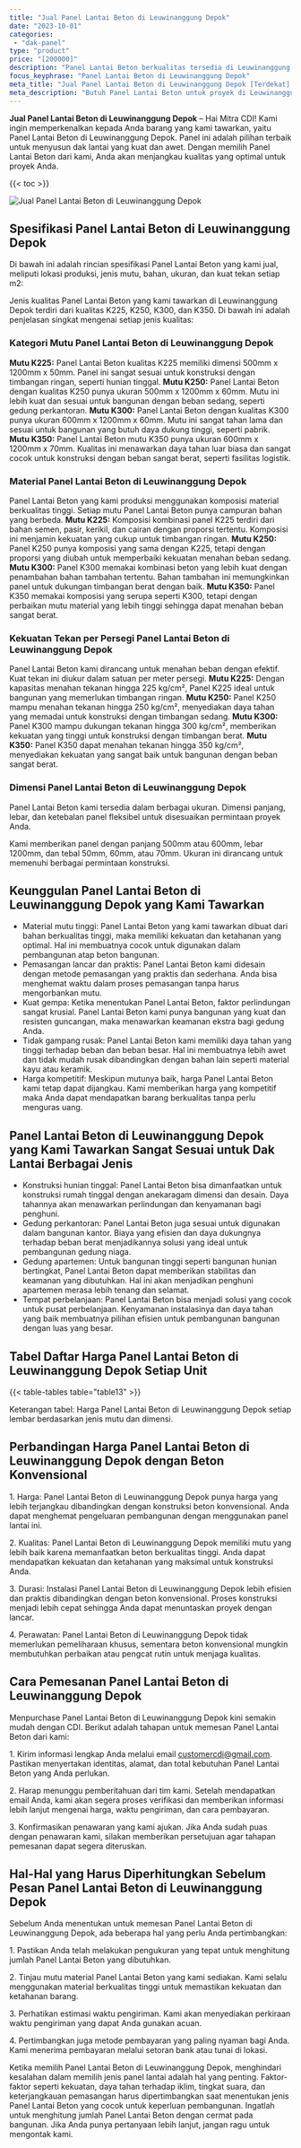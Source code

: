 ```yaml
---
title: "Jual Panel Lantai Beton di Leuwinanggung Depok"
date: "2023-10-01"
categories:
 - "dak-panel"
type: "product"
price: "[200000]"
description: "Panel Lantai Beton berkualitas tersedia di Leuwinanggung Depok. Solusi ideal untuk proyek konstruksi dengan kualitas unggul, Panel Lantai Beton memberikan ketahanan optimal untuk proyek pembangunan. Dapatkan info lengkap."
focus_keyphrase: "Panel Lantai Beton di Leuwinanggung Depok"
meta_title: "Jual Panel Lantai Beton di Leuwinanggung Depok [Terdekat] - CDI"
meta_description: "Butuh Panel Lantai Beton untuk proyek di Leuwinanggung Depok?. Tersedia Panel Lantai Beton premium untuk proyek konstruksi. Promo menarik hanya di sini."
---
```


**Jual Panel Lantai Beton di Leuwinanggung Depok** – Hai Mitra CDI! Kami ingin memperkenalkan kepada Anda barang yang kami tawarkan, yaitu Panel Lantai Beton di Leuwinanggung Depok. Panel ini adalah pilihan terbaik untuk menyusun dak lantai yang kuat dan awet. Dengan memilih Panel Lantai Beton dari kami, Anda akan menjangkau kualitas yang optimal untuk proyek Anda.

{{< toc >}}

![Jual Panel Lantai Beton di Leuwinanggung Depok](/images/dak-panel/dak-panel-07.jpg)

## Spesifikasi Panel Lantai Beton di Leuwinanggung Depok

Di bawah ini adalah rincian spesifikasi Panel Lantai Beton yang kami jual, meliputi lokasi produksi, jenis mutu, bahan, ukuran, dan kuat tekan setiap m2:

Jenis kualitas Panel Lantai Beton yang kami tawarkan di Leuwinanggung Depok terdiri dari kualitas K225, K250, K300, dan K350. Di bawah ini adalah penjelasan singkat mengenai setiap jenis kualitas:

### Kategori Mutu Panel Lantai Beton di Leuwinanggung Depok

**Mutu K225:** Panel Lantai Beton kualitas K225 memiliki dimensi 500mm x 1200mm x 50mm. Panel ini sangat sesuai untuk konstruksi dengan timbangan ringan, seperti hunian tinggal.
**Mutu K250:** Panel Lantai Beton dengan kualitas K250 punya ukuran 500mm x 1200mm x 60mm. Mutu ini lebih kuat dan sesuai untuk bangunan dengan beban sedang, seperti gedung perkantoran.
**Mutu K300:** Panel Lantai Beton dengan kualitas K300 punya ukuran 600mm x 1200mm x 60mm. Mutu ini sangat tahan lama dan sesuai untuk bangunan yang butuh daya dukung tinggi, seperti pabrik.
**Mutu K350:** Panel Lantai Beton mutu K350 punya ukuran 600mm x 1200mm x 70mm. Kualitas ini menawarkan daya tahan luar biasa dan sangat cocok untuk konstruksi dengan beban sangat berat, seperti fasilitas logistik.

### Material Panel Lantai Beton di Leuwinanggung Depok

Panel Lantai Beton yang kami produksi menggunakan komposisi material berkualitas tinggi. Setiap mutu Panel Lantai Beton punya campuran bahan yang berbeda.
**Mutu K225:** Komposisi kombinasi panel K225 terdiri dari bahan semen, pasir, kerikil, dan cairan dengan proporsi tertentu. Komposisi ini menjamin kekuatan yang cukup untuk timbangan ringan.
**Mutu K250:** Panel K250 punya komposisi yang sama dengan K225, tetapi dengan proporsi yang diubah untuk memperbaiki kekuatan menahan beban sedang.
**Mutu K300:** Panel K300 memakai kombinasi beton yang lebih kuat dengan penambahan bahan tambahan tertentu. Bahan tambahan ini memungkinkan panel untuk dukungan timbangan berat dengan baik.
**Mutu K350:** Panel K350 memakai komposisi yang serupa seperti K300, tetapi dengan perbaikan mutu material yang lebih tinggi sehingga dapat menahan beban sangat berat.

### Kekuatan Tekan per Persegi Panel Lantai Beton di Leuwinanggung Depok

Panel Lantai Beton kami dirancang untuk menahan beban dengan efektif. Kuat tekan ini diukur dalam satuan per meter persegi.
**Mutu K225:** Dengan kapasitas menahan tekanan hingga 225 kg/cm², Panel K225 ideal untuk bangunan yang memerlukan timbangan ringan.
**Mutu K250:** Panel K250 mampu menahan tekanan hingga 250 kg/cm², menyediakan daya tahan yang memadai untuk konstruksi dengan timbangan sedang.
**Mutu K300:** Panel K300 mampu dukungan tekanan hingga 300 kg/cm², memberikan kekuatan yang tinggi untuk konstruksi dengan timbangan berat.
**Mutu K350:** Panel K350 dapat menahan tekanan hingga 350 kg/cm², menyediakan kekuatan yang sangat baik untuk bangunan dengan beban sangat berat.

### Dimensi Panel Lantai Beton di Leuwinanggung Depok

Panel Lantai Beton kami tersedia dalam berbagai ukuran. Dimensi panjang, lebar, dan ketebalan panel fleksibel untuk disesuaikan permintaan proyek Anda.

Kami memberikan panel dengan panjang 500mm atau 600mm, lebar 1200mm, dan tebal 50mm, 60mm, atau 70mm. Ukuran ini dirancang untuk memenuhi berbagai permintaan konstruksi.

## Keunggulan Panel Lantai Beton di Leuwinanggung Depok yang Kami Tawarkan

*   Material mutu tinggi: Panel Lantai Beton yang kami tawarkan dibuat dari bahan berkualitas tinggi, maka memiliki kekuatan dan ketahanan yang optimal. Hal ini membuatnya cocok untuk digunakan dalam pembangunan atap beton bangunan.
*   Pemasangan lancar dan praktis: Panel Lantai Beton kami didesain dengan metode pemasangan yang praktis dan sederhana. Anda bisa menghemat waktu dalam proses pemasangan tanpa harus mengorbankan mutu.
*   Kuat gempa: Ketika menentukan Panel Lantai Beton, faktor perlindungan sangat krusial. Panel Lantai Beton kami punya bangunan yang kuat dan resisten guncangan, maka menawarkan keamanan ekstra bagi gedung Anda.
*   Tidak gampang rusak: Panel Lantai Beton kami memiliki daya tahan yang tinggi terhadap beban dan beban besar. Hal ini membuatnya lebih awet dan tidak mudah rusak dibandingkan dengan bahan lain seperti material kayu atau keramik.
*   Harga kompetitif: Meskipun mutunya baik, harga Panel Lantai Beton kami tetap dapat dijangkau. Kami memberikan harga yang kompetitif maka Anda dapat mendapatkan barang berkualitas tanpa perlu menguras uang.

## Panel Lantai Beton di Leuwinanggung Depok yang Kami Tawarkan Sangat Sesuai untuk Dak Lantai Berbagai Jenis

*   Konstruksi hunian tinggal: Panel Lantai Beton bisa dimanfaatkan untuk konstruksi rumah tinggal dengan anekaragam dimensi dan desain. Daya tahannya akan menawarkan perlindungan dan kenyamanan bagi penghuni.
*   Gedung perkantoran: Panel Lantai Beton juga sesuai untuk digunakan dalam bangunan kantor. Biaya yang efisien dan daya dukungnya terhadap beban berat menjadikannya solusi yang ideal untuk pembangunan gedung niaga.
*   Gedung apartemen: Untuk bangunan tinggi seperti bangunan hunian bertingkat, Panel Lantai Beton dapat memberikan stabilitas dan keamanan yang dibutuhkan. Hal ini akan menjadikan penghuni apartemen merasa lebih tenang dan selamat.
*   Tempat perbelanjaan: Panel Lantai Beton bisa menjadi solusi yang cocok untuk pusat perbelanjaan. Kenyamanan instalasinya dan daya tahan yang baik membuatnya pilihan efisien untuk pembangunan bangunan dengan luas yang besar.

## Tabel Daftar Harga Panel Lantai Beton di Leuwinanggung Depok Setiap Unit

{{< table-tables table="table13" >}}

Keterangan tabel: Harga Panel Lantai Beton di Leuwinanggung Depok setiap lembar berdasarkan jenis mutu dan dimensi.

## Perbandingan Harga Panel Lantai Beton di Leuwinanggung Depok dengan Beton Konvensional

1\.  Harga: Panel Lantai Beton di Leuwinanggung Depok punya harga yang lebih terjangkau dibandingkan dengan konstruksi beton konvensional. Anda dapat menghemat pengeluaran pembangunan dengan menggunakan panel lantai ini.

2\.  Kualitas: Panel Lantai Beton di Leuwinanggung Depok memiliki mutu yang lebih baik karena memanfaatkan beton berkualitas tinggi. Anda dapat mendapatkan kekuatan dan ketahanan yang maksimal untuk konstruksi Anda.

3\.  Durasi: Instalasi Panel Lantai Beton di Leuwinanggung Depok lebih efisien dan praktis dibandingkan dengan beton konvensional. Proses konstruksi menjadi lebih cepat sehingga Anda dapat menuntaskan proyek dengan lancar.

4\.  Perawatan: Panel Lantai Beton di Leuwinanggung Depok tidak memerlukan pemeliharaan khusus, sementara beton konvensional mungkin membutuhkan perbaikan atau pengcat rutin untuk menjaga kualitas.

## Cara Pemesanan Panel Lantai Beton di Leuwinanggung Depok

Menpurchase Panel Lantai Beton di Leuwinanggung Depok kini semakin mudah dengan CDI. Berikut adalah tahapan untuk memesan Panel Lantai Beton dari kami:

1\.  Kirim informasi lengkap Anda melalui email customercdi@gmail.com. Pastikan menyertakan identitas, alamat, dan total kebutuhan Panel Lantai Beton yang Anda perlukan.

2\.  Harap menunggu pemberitahuan dari tim kami. Setelah mendapatkan email Anda, kami akan segera proses verifikasi dan memberikan informasi lebih lanjut mengenai harga, waktu pengiriman, dan cara pembayaran.

3\.  Konfirmasikan penawaran yang kami ajukan. Jika Anda sudah puas dengan penawaran kami, silakan memberikan persetujuan agar tahapan pemesanan dapat segera diteruskan.

## Hal-Hal yang Harus Diperhitungkan Sebelum Pesan Panel Lantai Beton di Leuwinanggung Depok

Sebelum Anda menentukan untuk memesan Panel Lantai Beton di Leuwinanggung Depok, ada beberapa hal yang perlu Anda pertimbangkan:

1\.  Pastikan Anda telah melakukan pengukuran yang tepat untuk menghitung jumlah Panel Lantai Beton yang dibutuhkan.

2\.  Tinjau mutu material Panel Lantai Beton yang kami sediakan. Kami selalu menggunakan material berkualitas tinggi untuk memastikan kekuatan dan ketahanan barang.

3\.  Perhatikan estimasi waktu pengiriman. Kami akan menyediakan perkiraan waktu pengiriman yang dapat Anda gunakan acuan.

4\.  Pertimbangkan juga metode pembayaran yang paling nyaman bagi Anda. Kami menerima pembayaran melalui setoran bank atau tunai di lokasi.

Ketika memilih Panel Lantai Beton di Leuwinanggung Depok, menghindari kesalahan dalam memilih jenis panel lantai adalah hal yang penting. Faktor-faktor seperti kekuatan, daya tahan terhadap iklim, tingkat suara, dan keterjangkauan pemasangan harus dipertimbangkan saat menentukan jenis Panel Lantai Beton yang cocok untuk keperluan pembangunan. Ingatlah untuk menghitung jumlah Panel Lantai Beton dengan cermat pada bangunan. Jika Anda punya pertanyaan lebih lanjut, jangan ragu untuk mengontak kami.